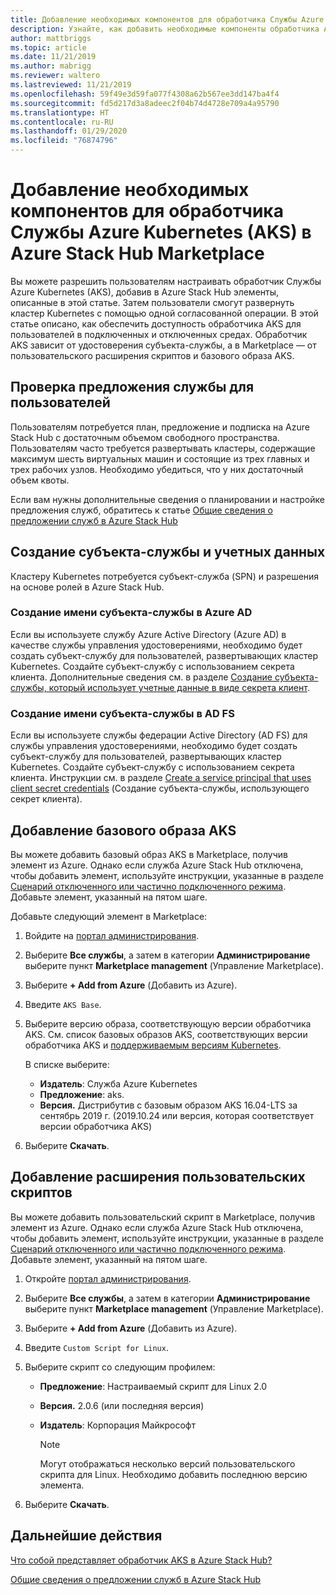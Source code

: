 ```yaml
---
title: Добавление необходимых компонентов для обработчика Службы Azure Kubernetes (AKS) в Azure Stack Hub Marketplace
description: Узнайте, как добавить необходимые компоненты обработчика AKS в Azure Stack Hub Marketplace.
author: mattbriggs
ms.topic: article
ms.date: 11/21/2019
ms.author: mabrigg
ms.reviewer: waltero
ms.lastreviewed: 11/21/2019
ms.openlocfilehash: 59f49e3d59fa077f4308a62b567ee3dd147ba4f4
ms.sourcegitcommit: fd5d217d3a8adeec2f04b74d4728e709a4a95790
ms.translationtype: HT
ms.contentlocale: ru-RU
ms.lasthandoff: 01/29/2020
ms.locfileid: "76874796"
---
```

# <a name="add-the-azure-kubernetes-services-aks-engine-prerequisites-to-the-azure-stack-hub-marketplace"></a>Добавление необходимых компонентов для обработчика Службы Azure Kubernetes (AKS) в Azure Stack Hub Marketplace

Вы можете разрешить пользователям настраивать обработчик Службы Azure Kubernetes (AKS), добавив в Azure Stack Hub элементы, описанные в этой статье. Затем пользователи смогут развернуть кластер Kubernetes с помощью одной согласованной операции. В этой статье описано, как обеспечить доступность обработчика AKS для пользователей в подключенных и отключенных средах. Обработчик AKS зависит от удостоверения субъекта-службы, а в Marketplace — от пользовательского расширения скриптов и базового образа AKS.

## <a name="check-your-users-service-offering"></a>Проверка предложения службы для пользователей

Пользователям потребуется план, предложение и подписка на Azure Stack Hub с достаточным объемом свободного пространства. Пользователям часто требуется развертывать кластеры, содержащие максимум шесть виртуальных машин и состоящие из трех главных и трех рабочих узлов. Необходимо убедиться, что у них достаточный объем квоты.

Если вам нужны дополнительные сведения о планировании и настройке предложения служб, обратитесь к статье [Общие сведения о предложении служб в Azure Stack Hub](service-plan-offer-subscription-overview.md)

## <a name="create-a-service-principal-and-credentials"></a>Создание субъекта-службы и учетных данных

Кластеру Kubernetes потребуется субъект-служба (SPN) и разрешения на основе ролей в Azure Stack Hub.

### <a name="create-an-spn-in-azure-ad"></a>Создание имени субъекта-службы в Azure AD

Если вы используете службу Azure Active Directory (Azure AD) в качестве службы управления удостоверениями, необходимо будет создать субъект-службу для пользователей, развертывающих кластер Kubernetes. Создайте субъект-службу с использованием секрета клиента. Дополнительные сведения см. в разделе [Создание субъекта-службы, который использует учетные данные в виде секрета клиент](azure-stack-create-service-principals.md#create-a-service-principal-that-uses-a-client-secret-credential).

### <a name="create-an-spn-in-ad-fs"></a>Создание имени субъекта-службы в AD FS

Если вы используете службы федерации Active Directory (AD FS) для службы управления удостоверениями, необходимо будет создать субъект-службу для пользователей, развертывающих кластер Kubernetes. Создайте субъект-службу с использованием секрета клиента. Инструкции см. в разделе [Create a service principal that uses client secret credentials](azure-stack-create-service-principals.md#create-a-service-principal-that-uses-client-secret-credentials) (Создание субъекта-службы, использующего секрет клиента).

## <a name="add-the-aks-base-image"></a>Добавление базового образа AKS

Вы можете добавить базовый образ AKS в Marketplace, получив элемент из Azure. Однако если служба Azure Stack Hub отключена, чтобы добавить элемент, используйте инструкции, указанные в разделе [Сценарий отключенного или частично подключенного режима](https://docs.microsoft.com/azure-stack/operator/azure-stack-download-azure-marketplace-item?view=azs-1908#disconnected-or-a-partially-connected-scenario). Добавьте элемент, указанный на пятом шаге.

Добавьте следующий элемент в Marketplace:

1. Войдите на [портал администрирования](https://adminportal.local.azurestack.external).

1. Выберите **Все службы**, а затем в категории **Администрирование** выберите пункт **Marketplace management** (Управление Marketplace).

1. Выберите **+ Add from Azure** (Добавить из Azure).

1. Введите `AKS Base`.

1. Выберите версию образа, соответствующую версии обработчика AKS. См. список базовых образов AKS, соответствующих версии обработчика AKS и [поддерживаемым версиям Kubernetes](https://github.com/Azure/aks-engine/blob/master/docs/topics/azure-stack.md#supported-kubernetes-versions). 

    В списке выберите:
    - **Издатель**: Служба Azure Kubernetes
    - **Предложение**: aks.
    - **Версия.** Дистрибутив с базовым образом AKS 16.04-LTS за сентябрь 2019 г. (2019.10.24 или версия, которая соответствует версии обработчика AKS)

1. Выберите **Скачать**.

## <a name="add-a-custom-script-extension"></a>Добавление расширения пользовательских скриптов

Вы можете добавить пользовательский скрипт в Marketplace, получив элемент из Azure. Однако если служба Azure Stack Hub отключена, чтобы добавить элемент, используйте инструкции, указанные в разделе [Сценарий отключенного или частично подключенного режима](https://docs.microsoft.com/azure-stack/operator/azure-stack-download-azure-marketplace-item?view=azs-1908#disconnected-or-a-partially-connected-scenario).  Добавьте элемент, указанный на пятом шаге.

1. Откройте [портал администрирования](https://adminportal.local.azurestack.external).

1. Выберите **Все службы**, а затем в категории **Администрирование** выберите пункт **Marketplace management** (Управление Marketplace).

1. Выберите **+ Add from Azure** (Добавить из Azure).

1. Введите `Custom Script for Linux`.

1. Выберите скрипт со следующим профилем:
   - **Предложение**: Настраиваемый скрипт для Linux 2.0
   - **Версия.** 2.0.6 (или последняя версия)
   - **Издатель**: Корпорация Майкрософт

     > [!Note]  
     > Могут отображаться несколько версий пользовательского скрипта для Linux. Необходимо добавить последнюю версию элемента.

1. Выберите **Скачать**.

## <a name="next-steps"></a>Дальнейшие действия

[Что собой представляет обработчик AKS в Azure Stack Hub?](../user/azure-stack-kubernetes-aks-engine-overview.md)

[Общие сведения о предложении служб в Azure Stack Hub](service-plan-offer-subscription-overview.md)
